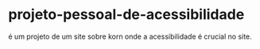 # projeto-pessoal-de-acessibilidade
é um projeto de um site sobre korn onde a acessibilidade é crucial no site.
